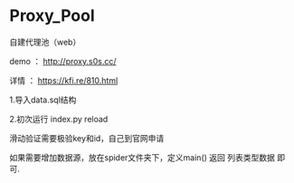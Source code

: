 # Proxy_Pool
 自建代理池（web）

demo ： http://proxy.s0s.cc/

详情 ： https://kfi.re/810.html

1.导入data.sql结构

2.初次运行 index.py reload

滑动验证需要极验key和id，自己到官网申请

如果需要增加数据源，放在spider文件夹下，定义main() 返回 列表类型数据 即可.
